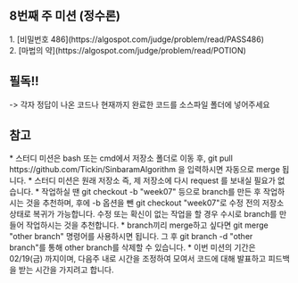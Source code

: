 ﻿<h2>8번째 주 미션 (정수론)</h2>
1. [비밀번호 486](https://algospot.com/judge/problem/read/PASS486)<br>
2. [마법의 약](https://algospot.com/judge/problem/read/POTION)<br>

<h2>필독!!</h2>
-> 각자 정답이 나온 코드나 현재까지 완료한 코드를 소스파일 폴더에 넣어주세요

<h2>참고</h2>
* 스터디 미션은 bash 또는 cmd에서 저장소 폴더로 이동 후, git pull https://github.com/Tickin/SinbaramAlgorithm 을 입력하시면 자동으로 merge 됩니다.
* 스터디 미션은 원래 저장소 즉, 제 저장소에 다시 request 를 보내실 필요가 없습니다.
* 작업하실 땐 git checkout -b "week07" 등으로 branch를 만든 후 작업하시는 것을 추천하며, 후에 -b 옵션을 뺀 git checkout "week07"로 수정 전의 저장소 상태로 복귀가 가능합니다. 수정 또는 확신이 없는 작업을 할 경우 수시로 branch를 만들어 작업하시는 것을 추천합니다.
* branch끼리 merge하고 싶다면 git merge "other branch" 명령어를 사용하시면 됩니다. 그 후 git branch -d "other branch"를 통해 other branch를 삭제할 수 있습니다.
* 이번 미션의 기간은 02/19(금) 까지이며, 다음주 내로 시간을 조정하여 모여서 코드에 대해 발표하고 피드백을 받는 시간을 가지려고 합니다.
